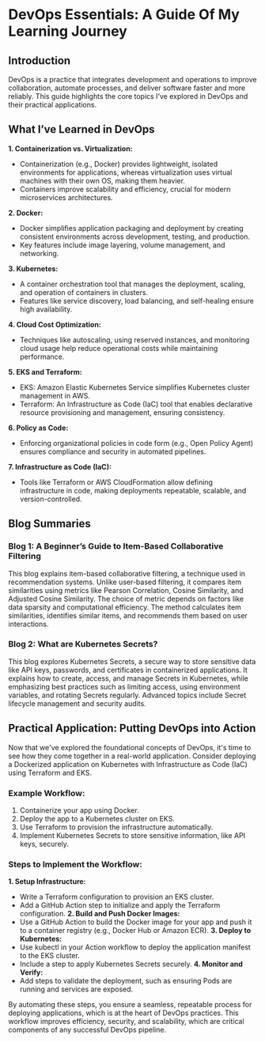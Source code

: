 # DevOps Essentials: A Guide Of My Learning Journey

## Introduction
DevOps is a practice that integrates development and operations to improve collaboration, automate processes, and deliver software faster and more reliably. This guide highlights the core topics I’ve explored in DevOps and their practical applications.

## What I’ve Learned in DevOps
**1. Containerization vs. Virtualization:**
 - Containerization (e.g., Docker) provides lightweight, isolated environments for applications, whereas virtualization uses virtual machines with their own OS, making them heavier.
 - Containers improve scalability and efficiency, crucial for modern microservices architectures.

**2. Docker:**
 - Docker simplifies application packaging and deployment by creating consistent environments across development, testing, and production.
 - Key features include image layering, volume management, and networking.

**3. Kubernetes:**
 - A container orchestration tool that manages the deployment, scaling, and operation of containers in clusters.
 - Features like service discovery, load balancing, and self-healing ensure high availability.

**4. Cloud Cost Optimization:**
 - Techniques like autoscaling, using reserved instances, and monitoring cloud usage help reduce operational costs while maintaining performance.

**5. EKS and Terraform:**
 - EKS: Amazon Elastic Kubernetes Service simplifies Kubernetes cluster management in AWS.
 - Terraform: An Infrastructure as Code (IaC) tool that enables declarative resource provisioning and management, ensuring consistency.

**6. Policy as Code:**
 - Enforcing organizational policies in code form (e.g., Open Policy Agent) ensures compliance and security in automated pipelines.

**7. Infrastructure as Code (IaC):**
 - Tools like Terraform or AWS CloudFormation allow defining infrastructure in code, making deployments repeatable, scalable, and version-controlled.

## Blog Summaries
### Blog 1: A Beginner’s Guide to Item-Based Collaborative Filtering
This blog explains item-based collaborative filtering, a technique used in recommendation systems. Unlike user-based filtering, it compares item similarities using metrics like Pearson Correlation, Cosine Similarity, and Adjusted Cosine Similarity. The choice of metric depends on factors like data sparsity and computational efficiency. The method calculates item similarities, identifies similar items, and recommends them based on user interactions.

### Blog 2: What are Kubernetes Secrets?
This blog explores Kubernetes Secrets, a secure way to store sensitive data like API keys, passwords, and certificates in containerized applications. It explains how to create, access, and manage Secrets in Kubernetes, while emphasizing best practices such as limiting access, using environment variables, and rotating Secrets regularly. Advanced topics include Secret lifecycle management and security audits.

##  Practical Application: Putting DevOps into Action
Now that we've explored the foundational concepts of DevOps, it's time to see how they come together in a real-world application. Consider deploying a Dockerized application on Kubernetes with Infrastructure as Code (IaC) using Terraform and EKS.

### Example Workflow:
1. Containerize your app using Docker.
2. Deploy the app to a Kubernetes cluster on EKS.
3. Use Terraform to provision the infrastructure automatically.
5. Implement Kubernetes Secrets to store sensitive information, like API keys, securely.

### Steps to Implement the Workflow:
**1. Setup Infrastructure:**
 - Write a Terraform configuration to provision an EKS cluster.
 - Add a GitHub Action step to initialize and apply the Terraform configuration.
**2. Build and Push Docker Images:**
 - Use a GitHub Action to build the Docker image for your app and push it to a container registry (e.g., Docker Hub or Amazon ECR).
**3. Deploy to Kubernetes:**
 - Use kubectl in your Action workflow to deploy the application manifest to the EKS cluster.
 - Include a step to apply Kubernetes Secrets securely.
**4. Monitor and Verify:**
 - Add steps to validate the deployment, such as ensuring Pods are running and services are exposed.

By automating these steps, you ensure a seamless, repeatable process for deploying applications, which is at the heart of DevOps practices. This workflow improves efficiency, security, and scalability, which are critical components of any successful DevOps pipeline.
